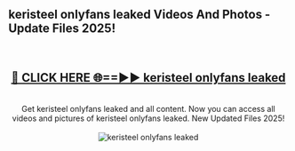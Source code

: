 <h2>keristeel onlyfans leaked Videos And Photos - Update Files 2025!</h2>
<br>
<div align="center">
<h2><a href="https://top-ai-tools.click/QrbHav" rel="nofollow">🔴 CLICK HERE 🌐==►► keristeel onlyfans leaked</a></h2>
<br>
Get keristeel onlyfans leaked and all content. Now you can access all videos and pictures of keristeel onlyfans leaked. New Updated Files 2025!
<br>
<br>
<a href="https://top-ai-tools.click/QrbHav" rel="nofollow" data-target="animated-image.originalLink"><img src="https://i.ibb.co.com/WyWwxjT/player-gif2.gif" alt="keristeel onlyfans leaked" style="max-width: 100%; display: inline-block;" data-target="animated-image.originalImage"></a>
</div>
<br>